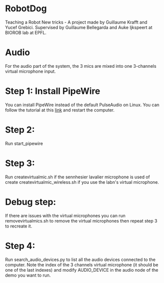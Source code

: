 # RobotDog
 Teaching a Robot New tricks - A project made by Guillaume Krafft and Yucef Grebici. Supervised by Guillaume Bellegarda and Auke Ijkspeert at BIOROB lab at EPFL. 

# Audio
For the audio part of the system, the 3 mics are mixed into one 3-channels virtual microphone input.

# Step 1: Install PipeWire
You can install PipeWire instead of the default PulseAudio on Linux. You can follow the tutorial at this [link](https://linuxconfig.org/how-to-install-pipewire-on-ubuntu-linux) and restart the computer.

# Step 2: 
Run start_pipewire

# Step 3: 
Run createvirtualmic.sh if the sennhesier lavalier microphone is used of create createvirtualmic_wireless.sh if you use the labn's virtual microphone.

# Debug step:
If there are issues with the virtual microphones you can run removevirtualmics.sh to remove the virtual microphones then repeat step 3 to recreate it.

# Step 4:
Run search_audio_devices.py to list all the audio devices connected to the computer. Note the index of the 3 channels virtual microphone (it should be one of the last indexes) and modify AUDIO_DEVICE in the audio node of the demo you want to run.